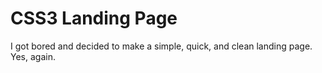# CSS3 Landing Page
I got bored and decided to make a simple, quick, and clean landing page. Yes, again.
